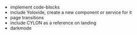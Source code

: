 - implement code-blocks
- include Yoloxide, create a new component or service for it
- page transitions
- include CYLON as a reference on landing
- darkmode
